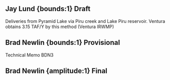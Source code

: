 ## Jay Lund {bounds:1} Draft
Deliveries from Pyramid Lake via Piru creek and Lake Piru reservoir. Ventura obtains 3.15 TAF/Y by this method (Ventura IRWMP)

## Brad Newlin {bounds:1} Provisional
Technical Memo BDN3

## Brad Newlin {amplitude:1} Final

